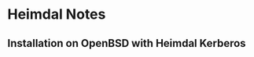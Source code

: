 <h1 id="top">Heimdal  Notes</h1>

<h2 id="openbsd">Installation on OpenBSD with Heimdal Kerberos</h2>
